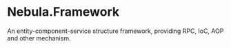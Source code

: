# Nebula.Framework
An entity-component-service structure framework, providing RPC, IoC, AOP and other mechanism.
